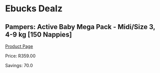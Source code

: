 
# Ebucks Dealz
## Pampers: Active Baby Mega Pack - Midi/Size 3, 4-9 kg [150 Nappies]
[Product Page](https://www.ebucks.com/web/shop/productSelected.do?prodId=282370596&catId=1158500560)

Price: R359.00

Savings: 70.0


	